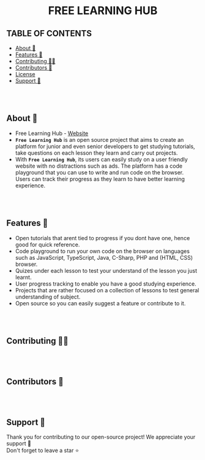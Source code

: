 <div align="center">
  <h1>FREE LEARNING HUB</h1>
</div>

## TABLE OF CONTENTS

- [About 🚀](#about-)
- [Features 💪](#features-)
- [Contributing 👨‍💻](#contributing-)
- [Contributors 🤝](#contributors-)
- [License](#license)
- [Support 🙏](#support-)

<br><br>

<a id="about"></a>
## About 🚀

- Free Learning Hub - [Website](https://free-learning-hub.vercel.app/)
- **`Free Learning Hub`** is an open source project that aims to create an platform for junior and even senior developers to get studying tutorials, take questions on each lesson they learn and carry out projects.
- With **`Free Learning Hub`**, its users can easily study on a user friendly website with no distractions such as ads. The platform has a code playground that you can use to write and run code on the browser. Users can track their progress as they learn to have better learning experience.

<br><br>

<a id="features"></a>
## Features 💪

- Open tutorials that arent tied to progress if you dont have one, hence good for quick reference.
- Code playground to run your own code on the browser on languages such as JavaScript, TypeScript, Java, C-Sharp, PHP and (HTML, CSS) browser.
- Quizes under each lesson to test your understand of the lesson you just learnt.
- User progress tracking to enable you have a good studying experience.
- Projects that are rather focused on a collection of lessons to test general understanding of subject.
- Open source so you can easily suggest a feature or contribute to it.

<br><br>

<a id="contributing"></a>
## Contributing 👨‍💻

<br><br>

<a id="contributors"></a>
## Contributors 🤝

<br><br>

<a id="support"></a>
## Support 🙏

Thank you for contributing to our open-source project! We appreciate your support 🚀 <br>
Don't forget to leave a star ⭐

